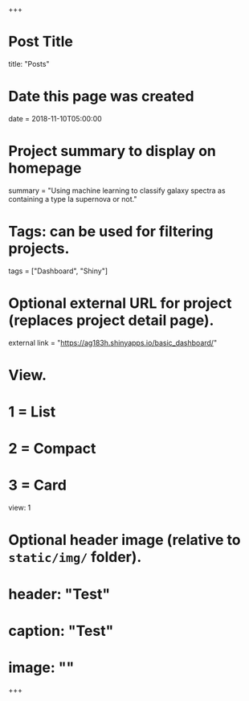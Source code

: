 +++
# Post Title
title: "Posts"

# Date this page was created
date = 2018-11-10T05:00:00

# Project summary to display on homepage
summary = "Using machine learning to classify galaxy spectra as containing a type Ia supernova or not."

# Tags: can be used for filtering projects.
tags = ["Dashboard", "Shiny"]

# Optional external URL for project (replaces project detail page).
external link = "https://ag183h.shinyapps.io/basic_dashboard/"

# View.
#   1 = List
#   2 = Compact
#   3 = Card
view: 1

# Optional header image (relative to `static/img/` folder).
# header: "Test"
# caption: "Test"
#  image: ""
+++
